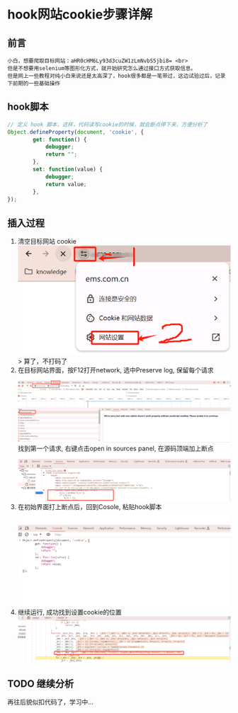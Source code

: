 #  hook网站cookie步骤详解
## 前言
    小白，想要爬取目标网站：aHR0cHM6Ly93d3cuZW1zLmNvbS5jbi8= <br>
    但是不想要用selenium等图形化方式，就开始研究怎么通过接口方式获取信息。
    但是网上一些教程对纯小白来说还是太高深了，hook很多都是一笔带过，这边试验过后，记录下前期的一些基础操作

## hook脚本
```javascript
// 定义 hook 脚本，这样，代码读写cookie的时候，就会断点停下来，方便分析了
Object.defineProperty(document, 'cookie', {
        get: function() {
            debugger;
            return "";
        },
        set: function(value) {
            debugger;
            return value;
        },
});
```

## 插入过程
1. 清空目标网站 cookie<br> ![img.png](img.png)<br>  > 算了，不打码了
2. 在目标网站界面，按F12打开network, 选中Preserve log, 保留每个请求<br>![img_1.png](img_1.png)<br>找到第一个请求, 右键点击open in sources panel, 在源码顶端加上断点<br>![img_2.png](img_2.png)
3. 在初始界面打上断点后，回到Cosole, 粘贴hook脚本<br>![img_3.png](img_3.png)
4. 继续运行, 成功找到设置cookie的位置<br>![img_4.png](img_4.png)

## TODO 继续分析
再往后貌似扣代码了，学习中...